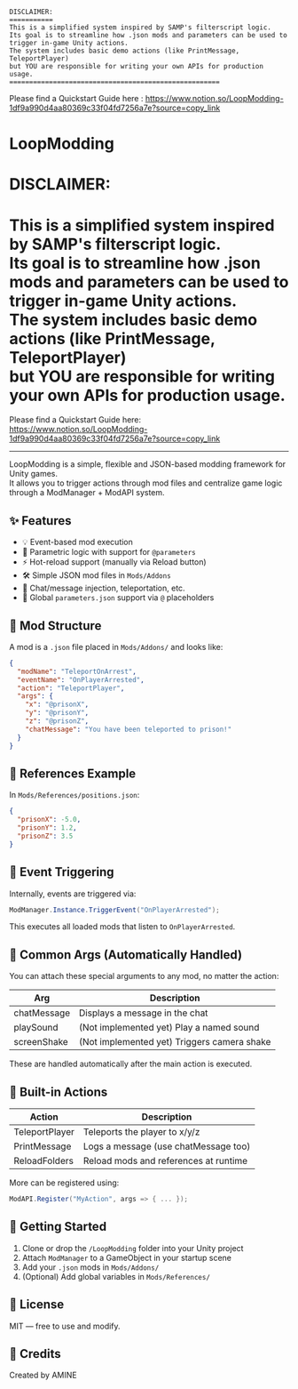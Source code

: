 ```
DISCLAIMER:
===========
This is a simplified system inspired by SAMP's filterscript logic.
Its goal is to streamline how .json mods and parameters can be used to trigger in-game Unity actions.
The system includes basic demo actions (like PrintMessage, TeleportPlayer)
but YOU are responsible for writing your own APIs for production usage.
=====================================================
```
Please find a Quickstart Guide here : https://www.notion.so/LoopModding-1df9a990d4aa80369c33f04fd7256a7e?source=copy_link


# LoopModding

DISCLAIMER:
===========
This is a simplified system inspired by SAMP's filterscript logic.  
Its goal is to streamline how .json mods and parameters can be used to trigger in-game Unity actions.  
The system includes basic demo actions (like PrintMessage, TeleportPlayer)  
but **YOU** are responsible for writing your own APIs for production usage.  
=====================================================

Please find a Quickstart Guide here:  
https://www.notion.so/LoopModding-1df9a990d4aa80369c33f04fd7256a7e?source=copy_link

---

LoopModding is a simple, flexible and JSON-based modding framework for Unity games.  
It allows you to trigger actions through mod files and centralize game logic through a ModManager + ModAPI system.

✨ Features
-----------
- 💡 Event-based mod execution  
- 🧠 Parametric logic with support for `@parameters`  
- ⚡ Hot-reload support (manually via Reload button)  
- 🛠️ Simple JSON mod files in `Mods/Addons`  
- 💬 Chat/message injection, teleportation, etc.  
- 📁 Global `parameters.json` support via `@` placeholders  

🧩 Mod Structure
----------------
A mod is a `.json` file placed in `Mods/Addons/` and looks like:

```json
{
  "modName": "TeleportOnArrest",
  "eventName": "OnPlayerArrested",
  "action": "TeleportPlayer",
  "args": {
    "x": "@prisonX",
    "y": "@prisonY",
    "z": "@prisonZ",
    "chatMessage": "You have been teleported to prison!"
  }
}
```

📂 References Example
---------------------
In `Mods/References/positions.json`:

```json
{
  "prisonX": -5.0,
  "prisonY": 1.2,
  "prisonZ": 3.5
}
```

🔄 Event Triggering
-------------------
Internally, events are triggered via:

```csharp
ModManager.Instance.TriggerEvent("OnPlayerArrested");
```

This executes all loaded mods that listen to `OnPlayerArrested`.

🧠 Common Args (Automatically Handled)
--------------------------------------
You can attach these special arguments to any mod, no matter the action:

| Arg            | Description                         |
|----------------|-------------------------------------|
| chatMessage    | Displays a message in the chat      |
| playSound      | (Not implemented yet) Play a named sound    |
| screenShake    | (Not implemented yet) Triggers camera shake |

These are handled automatically after the main action is executed.

🧰 Built-in Actions
-------------------
| Action           | Description                            |
|------------------|----------------------------------------|
| TeleportPlayer   | Teleports the player to x/y/z          |
| PrintMessage     | Logs a message (use chatMessage too)   |
| ReloadFolders    | Reload mods and references at runtime  |

More can be registered using:

```csharp
ModAPI.Register("MyAction", args => { ... });
```

🚀 Getting Started
------------------
1. Clone or drop the `/LoopModding` folder into your Unity project
2. Attach `ModManager` to a GameObject in your startup scene
3. Add your `.json` mods in `Mods/Addons/`
4. (Optional) Add global variables in `Mods/References/`

📜 License
----------
MIT — free to use and modify.

💬 Credits
----------
Created by AMINE
